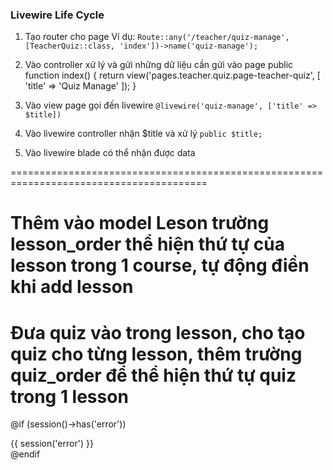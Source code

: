 ### Livewire Life Cycle

1. Tạo router cho page
Ví dụ:
`Route::any('/teacher/quiz-manage', [TeacherQuiz::class, 'index'])->name('quiz-manage');`

2. Vào controller xử lý và gửi những dữ liệu cần gửi vào page
public function index()
    {
        return view('pages.teacher.quiz.page-teacher-quiz', [
            'title' => 'Quiz Manage'
        ]);
    }

3. Vào view page gọi đến livewire
`@livewire('quiz-manage', ['title' => $title])`

4. Vào livewire controller nhận $title và xử lý
`public $title;`

5. Vào livewire blade có thể nhận được data

========================================================================================
# Thêm vào model Leson trường lesson_order thể hiện thứ tự của lesson trong 1 course, tự động điền khi add lesson

# Đưa quiz vào trong lesson, cho tạo quiz cho từng lesson, thêm trường quiz_order để thể hiện thứ tự quiz trong 1 lesson



@if (session()->has('error'))
                    <div class="error">
                        <span>{{ session('error') }}</span>
                    </div>
                @endif